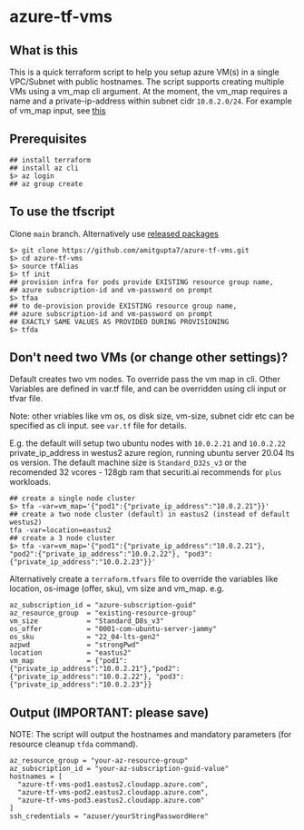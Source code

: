 # azure-tf-vms
## What is this
This is a quick terraform script to help you setup azure VM(s) in a single VPC/Subnet with public hostnames. The script supports creating multiple VMs using a vm_map cli argument. At the moment, the vm_map requires a name and a private-ip-address within subnet cidr `10.0.2.0/24`. For example of vm_map input, see [this](#dont-need-two-vms-or-change-other-settings)
## Prerequisites
```shell 
## install terraform
## install az cli
$> az login
## az group create 
```

## To use the tfscript
Clone `main` branch. Alternatively use [released packages](https://github.com/amitgupta7/azure-tf-vms/releases)
```shell
$> git clone https://github.com/amitgupta7/azure-tf-vms.git
$> cd azure-tf-vms
$> source tfAlias
$> tf init 
## provision infra for pods provide EXISTING resource group name,
## azure subscription-id and vm-password on prompt
$> tfaa 
## to de-provision provide EXISTING resource group name, 
## azure subscription-id and vm-password on prompt 
## EXACTLY SAME VALUES AS PROVIDED DURING PROVISIONING
$> tfda
```
## Don't need two VMs (or change other settings)?
Default creates two vm nodes. To override pass the vm map in cli. Other Variables are defined in var.tf file, and can be overridden using cli input or tfvar file.

Note: other vriables like vm os, os disk size, vm-size, subnet cidr etc can be specified as cli input. see `var.tf` file for details.

E.g. the default will setup two ubuntu nodes with `10.0.2.21` and `10.0.2.22` private_ip_address in westus2 azure region, running ubuntu server 20.04 lts os version. The default machine size is `Standard_D32s_v3` or the recomended 32 vcores - 128gb ram that securiti.ai recommends for `plus` workloads. 
```shell
## create a single node cluster
$> tfa -var=vm_map='{"pod1":{"private_ip_address":"10.0.2.21"}}'
## create a two node cluster (default) in eastus2 (instead of default westus2)
tfa -var=location=eastus2
## create a 3 node cluster
$> tfa -var=vm_map='{"pod1":{"private_ip_address":"10.0.2.21"}, "pod2":{"private_ip_address":"10.0.2.22"}, "pod3":{"private_ip_address":"10.0.2.23"}}'
```
Alternatively create a `terraform.tfvars` file to override the variables like location, os-image (offer, sku), vm size and vm_map. e.g.
```hcl
az_subscription_id = "azure-subscription-guid"
az_resource_group  = "existing-resource-group"
vm_size            = "Standard_D8s_v3"
os_offer           = "0001-com-ubuntu-server-jammy"
os_sku             = "22_04-lts-gen2"
azpwd              = "strongPwd"
location           = "eastus2"
vm_map             = {"pod1":{"private_ip_address":"10.0.2.21"},"pod2":{"private_ip_address":"10.0.2.22"}, "pod3":{"private_ip_address":"10.0.2.23"}}
```
## Output (IMPORTANT: please save)
NOTE: The script will output the hostnames and mandatory parameters (for resource cleanup `tfda` command).
```shell
az_resource_group = "your-az-resource-group"
az_subscription_id = "your-az-subscription-guid-value"
hostnames = [
  "azure-tf-vms-pod1.eastus2.cloudapp.azure.com",
  "azure-tf-vms-pod2.eastus2.cloudapp.azure.com",
  "azure-tf-vms-pod3.eastus2.cloudapp.azure.com"
]
ssh_credentials = "azuser/yourStringPasswordHere"
```
